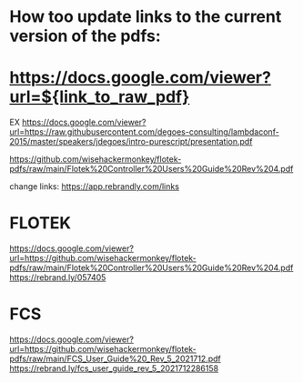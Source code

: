 # How too update links to the current version of the pdfs:

# https://docs.google.com/viewer?url=${link_to_raw_pdf}

EX
https://docs.google.com/viewer?url=https://raw.githubusercontent.com/degoes-consulting/lambdaconf-2015/master/speakers/jdegoes/intro-purescript/presentation.pdf



https://github.com/wisehackermonkey/flotek-pdfs/raw/main/Flotek%20Controller%20Users%20Guide%20Rev%204.pdf


change links:
https://app.rebrandly.com/links

# FLOTEK 
https://docs.google.com/viewer?url=https://github.com/wisehackermonkey/flotek-pdfs/raw/main/Flotek%20Controller%20Users%20Guide%20Rev%204.pdf
https://rebrand.ly/057405


# FCS 
https://docs.google.com/viewer?url=https://github.com/wisehackermonkey/flotek-pdfs/raw/main/FCS_User_Guide%20_Rev_5_2021712.pdf
https://rebrand.ly/fcs_user_guide_rev_5_2021712286158